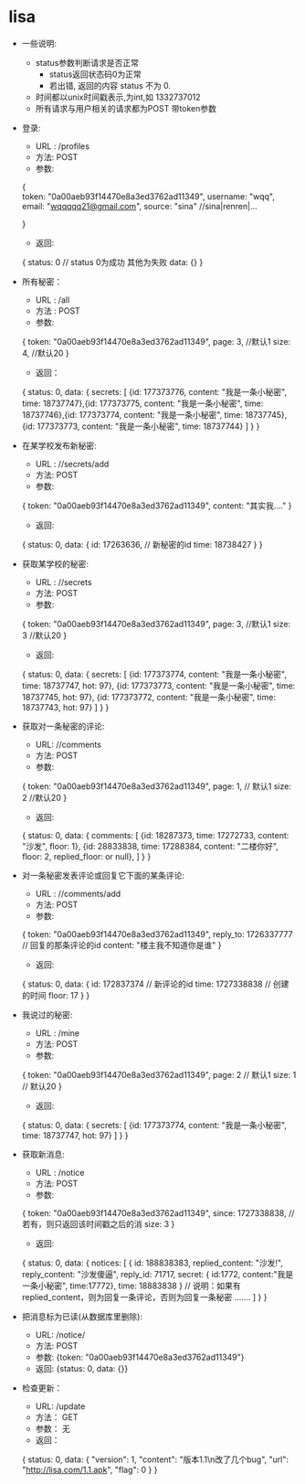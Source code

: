 lisa
====
+ 一些说明: 
    * status参数判断请求是否正常
      - status返回状态码0为正常
      - 若出错, 返回的内容 status 不为 0.
    * 时间都以unix时间戳表示,为int,如 1332737012
    * 所有请求与用户相关的请求都为POST 带token参数

+ 登录:
    * URL : /profiles
    * 方法: POST
    * 参数:
    
    {   
        token: "0a00aeb93f14470e8a3ed3762ad11349",
        username: "wqq",
        email: "wqqqqq21@gmail.com",
        source: "sina" //sina|renren|...
    
    }
    
    * 返回: 
    
    {
        status: 0 // status 0为成功 其他为失败
    	data: {}
    }

+ 所有秘密：
    * URL : /all
    * 方法 : POST
    * 参数:
    
    {
    	token: "0a00aeb93f14470e8a3ed3762ad11349",
    	page: 3, //默认1
    	size: 4, //默认20
    }
    * 返回：
    
    {
    	status: 0,
    	data: {
    		secrets: [
            	{id: 177373776, content: "我是一条小秘密", time: 18737747},{id: 177373775, content: "我是一条小秘密", time: 18737746},{id: 177373774, content: "我是一条小秘密", time: 18737745},{id: 177373773, content: "我是一条小秘密", time: 18737744}
        	]
        }
    }

+ 在某学校发布新秘密:
    * URL : /<school-id>/secrets/add
    * 方法: POST
    * 参数: 
    
    {
    	token: "0a00aeb93f14470e8a3ed3762ad11349",
        content: "其实我...."
    }
    
    * 返回: 
    
    {
    	status: 0,
        data: {
        	id: 17263636, // 新秘密的id
        	time: 18738427
        }
    }

+ 获取某学校的秘密: 
    * URL : /<school-id>/secrets
    * 方法: POST
    * 参数: 
    
    {
    	token: "0a00aeb93f14470e8a3ed3762ad11349",
        page: 3, //默认1
        size: 3  //默认20
    } 
    
    * 返回: 
    
    {
    	status: 0,
    	data:     	{
        	secrets: [
            	{id: 177373774, content: "我是一条小秘密", time: 18737747, hot: 97},
            	{id: 177373773, content: "我是一条小秘密", time: 18737745, hot: 97},
            	{id: 177373772, content: "我是一条小秘密", time: 18737743, hot: 97}
            ]
        }
    }


+ 获取对一条秘密的评论:
    * URL:  /<secret-id>/comments
    * 方法: POST
    * 参数: 
    
    {
    	token: "0a00aeb93f14470e8a3ed3762ad11349",
        page: 1, // 默认1
        size: 2 //默认20
    } 
    
    * 返回: 
    
    {
    	status: 0,
    	data: {
        	comments: [
            	{id: 18287373, time: 17272733, content: "沙发", floor: 1}, 
            	{id: 28833838, time: 17288384, content: "二楼你好", floor: 2, replied_floor: <replied floor> or null},
            ]
        }
    }

+ 对一条秘密发表评论或回复它下面的某条评论:
    * URL : /<secret-id>/comments/add
    * 方法: POST
    * 参数: 
    
    {
    	token: "0a00aeb93f14470e8a3ed3762ad11349",
        reply_to: 1726337777 // 回复的那条评论的id
        content: "楼主我不知道你是谁"
    }
    
    * 返回: 
    
    {
    	status: 0,
    	data: {
        	id: 172837374 // 新评论的id
        	time: 1727338838 // 创建的时间
        	floor: 17
        }
    }

+ 我说过的秘密:
    * URL : /mine
    * 方法: POST 
    * 参数: 
    
    {
    	token: "0a00aeb93f14470e8a3ed3762ad11349",
        page: 2  // 默认1
        size: 1  // 默认20
    }
    
    * 返回: 
    
    {
    	status: 0,
    	data: {
        	secrets: [
            	{id: 177373774, content: "我是一条小秘密", time: 18737747, hot: 97}
        	]
        }
    }

+ 获取新消息:
    * URL : /notice
    * 方法: POST
    * 参数: 
    
    {
    	token: "0a00aeb93f14470e8a3ed3762ad11349",
    	since: 1727338838,  //若有，则只返回该时间戳之后的消
    	size: 3
    }
    
    * 返回: 
    
    {
    	status: 0,
    	data: {
        	notices: [
            	{
            		id: 188838383,
            		replied_content: "沙发!", 						reply_content: "沙发傻逼", 
            		reply_id: 71717, 
            		secret: { 
            			id:1772, 
            			content:"我是一条小秘密", time:17772}, time: 18883838
            		}
            	// 说明：如果有replied_content，则为回复一条评论，否则为回复一条秘密
            	.......
        	]
        }
    }

+ 把消息标为已读(从数据库里删除):
    * URL: /notice/<notice-id>
    * 方法: POST
    * 参数: {token: "0a00aeb93f14470e8a3ed3762ad11349"}
    * 返回: {status: 0, data: {}}

+ 检查更新：
    * URL: /update
    * 方法： GET
    * 参数： 无
    * 返回： 
    
    {
    	status: 0,
    	data: {
        	"version": 1,
        	"content": "版本1.1\n改了几个bug",
        	"url": "http://lisa.com/1.1.apk",
        	"flag": 0
        }
    }
